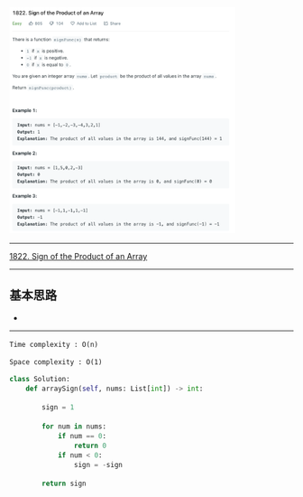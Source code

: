 <img src="2022-11-10-00-08-58.png" width="400" height="400"/>

___
[1822. Sign of the Product of an Array](https://leetcode.com/problems/sign-of-the-product-of-an-array/)
___

## 基本思路
* 

___

`Time complexity : O(n)`

`Space complexity : O(1)`
```python
class Solution:
    def arraySign(self, nums: List[int]) -> int:
        
        sign = 1
        
        for num in nums:
            if num == 0:
                return 0
            if num < 0:
                sign = -sign
        
        return sign
```